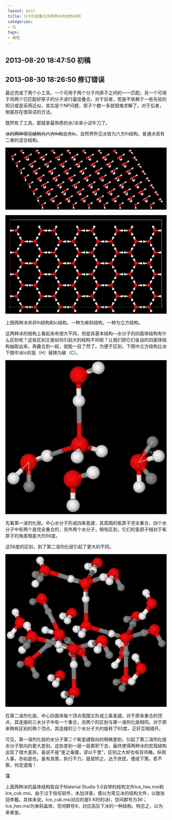 ```yaml
---
 layout: post
 title: 分子匹配叠合及两种冰的结构异同
 categories: 
 - 科
 tags:
 - 编程
---
```



## 2013-08-20 18:47:50 初稿

## 2013-08-30 18:26:50 修订错误

最近完成了两个小工具，一个可用于两个分子内原子之间的一一匹配，另一个可用于将两个已匹配好原子的分子进行最佳叠合。对于前者，若是不依赖于一些先验的知识或是采用近似，其实是个NP问题，原子个数一多就很难求解了。对于后者，倒是存在很简洁的方法。

既然有了工具，那就拿最熟悉的水/冰来小试牛刀了。

<del>冰的两种常见结构为六方Ih和立方Ic</del>，自然界所见冰皆为六方Ih结构。普通冰具有二者的混合结构。

![](/pic/2013-08-20-分子匹配叠合及两种冰的结构异同_1.jpg)

![](/pic/2013-08-20-分子匹配叠合及两种冰的结构异同_2.jpg)

上图两种冰并非Ih结构和Ic结构，一种为单斜结构，一种为立方结构。

这两种冰的结构上看起来有很大不同，但是其基本结构—水分子的四面体结构有什么区别呢？这些区别又是如何引起大的结构不同呢？让我们把它们各自的四面体结构抽取出来，再叠合到一起，就能一目了然了。为便于区别，下图中立方结构比冰下图中冰Ic的氢（H）替换为碳（C）。

![](/pic/2013-08-20-分子匹配叠合及两种冰的结构异同_3.png)

先看第一溶剂化层。中心水分子形成四条氢键，其周围的氧原子完全重合，四个水分子中有两个是完全重合的，另外两个水分子，稍有区别，它们的氢原子相对于氧原子的角度相差大约56度。

这56度的区别，到了第二溶剂化层引起了更大的不同。

![](/pic/2013-08-20-分子匹配叠合及两种冰的结构异同_4.png)

在第二溶剂化层，中心四面体每个顶点周围又形成三条氢键。对于原来重合的顶点，其连接的三水分子中有一个重合，另两个的区别与第一溶剂化层相同。对于原来稍有区别的两个顶点，其连接的三个水分子大约旋转了60度，正好互相错开。

可见，第一溶剂化层的水分子第二个氧氢键取向的稍微差别，引起了第二溶剂化层水分子取向的更大差别，这些差别一层一层累积下去，最终使得两种冰的宏观结构出现了很大差异。虽说不是“差之毫厘，谬以千里”，区别之大却也有目共睹。纵观人事，亦如是也。虽有良策，执行不力，层层矫之，达于庶民，便成下策。若不察，何足道哉！

**注**

上面两种冰的晶体结构取自于Material Studio 5.0自带的结构文件Ice_hex.msi和Ice_cub.msi。由于过于信任软件，未加详查，便以为常见冰的结构文件，以致张冠李戴。具体来说，Ice_cub.msi对应的是5 K时的冰I，空间群号为36；Ice_hex.msi为单斜晶体，空间群号9，对应高压下冰的一种结构。特志之，以为来者鉴。
